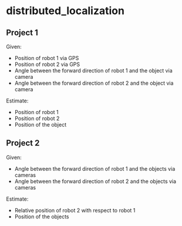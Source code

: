 # distributed_localization

## Project 1

Given:

- Position of robot 1 via GPS
- Position of robot 2 via GPS
- Angle between the forward direction of robot 1 and the object via camera
- Angle between the forward direction of robot 2 and the object via camera

Estimate:

- Position of robot 1
- Position of robot 2
- Position of the object

## Project 2

Given:

- Angle between the forward direction of robot 1 and the objects via cameras
- Angle between the forward direction of robot 2 and the objects via cameras

Estimate:

- Relative position of robot 2 with respect to robot 1
- Position of the objects
